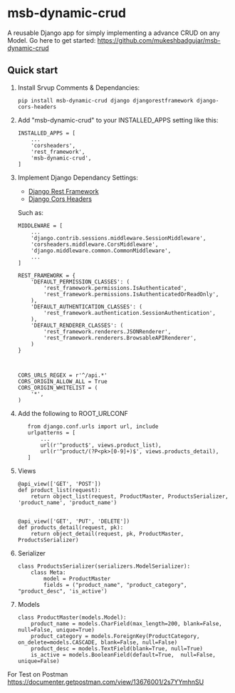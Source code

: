 
msb-dynamic-crud
=====

A reusable Django app for simply implementing a advance CRUD on any Model. Go here to get started: https://github.com/mukeshbadgujar/msb-dynamic-crud


Quick start
-----------
1. Install Srvup Comments & Dependancies:

    ```
    pip install msb-dynamic-crud django djangorestframework django-cors-headers
    ```
    

2. Add "msb-dynamic-crud" to your INSTALLED_APPS setting like this:

    ```
    INSTALLED_APPS = [
        ...
        'corsheaders', 
        'rest_framework',
        'msb-dynamic-crud',
    ]
    ```

3. Implement Django Dependancy Settings:
    - [Django Rest Framework](http://www.django-rest-framework.org/)
    - [Django Cors Headers](https://github.com/ottoyiu/django-cors-headers)

    Such as:
    ```
    MIDDLEWARE = [
        ...
        'django.contrib.sessions.middleware.SessionMiddleware',
        'corsheaders.middleware.CorsMiddleware',
        'django.middleware.common.CommonMiddleware',
        ...
    ]

    REST_FRAMEWORK = {
        'DEFAULT_PERMISSION_CLASSES': (
            'rest_framework.permissions.IsAuthenticated',
            'rest_framework.permissions.IsAuthenticatedOrReadOnly',
        ),
        'DEFAULT_AUTHENTICATION_CLASSES': (
            'rest_framework.authentication.SessionAuthentication',
        ),
        'DEFAULT_RENDERER_CLASSES': (
            'rest_framework.renderers.JSONRenderer',
            'rest_framework.renderers.BrowsableAPIRenderer',
        )
    }



    CORS_URLS_REGEX = r'^/api.*'
    CORS_ORIGIN_ALLOW_ALL = True
    CORS_ORIGIN_WHITELIST = (
        '*',
    )

    ```

4. Add the following to ROOT_URLCONF
    ```
       from django.conf.urls import url, include
       urlpatterns = [
           ...
           url(r'^product$', views.product_list),
           url(r'^product/(?P<pk>[0-9]+)$', views.products_detail),
       ]
   ```
5. Views
   ```
   @api_view(['GET', 'POST']) 
   def product_list(request):
       return object_list(request, ProductMaster, ProductsSerializer, 'product_name', 'product_name')
   
   
   @api_view(['GET', 'PUT', 'DELETE'])
   def products_detail(request, pk):
       return object_detail(request, pk, ProductMaster, ProductsSerializer)

   ```
   
6. Serializer

   ```
   class ProductsSerializer(serializers.ModelSerializer):
       class Meta:
           model = ProductMaster
           fields = ("product_name", "product_category", "product_desc", 'is_active')
   ```

7. Models

   ```
   class ProductMaster(models.Model):
       product_name = models.CharField(max_length=200, blank=False, null=False, unique=True)
       product_category = models.ForeignKey(ProductCategory, on_delete=models.CASCADE, blank=False, null=False)
       product_desc = models.TextField(blank=True, null=True)
       is_active = models.BooleanField(default=True,  null=False, unique=False)
   ```
   
For Test on Postman 
https://documenter.getpostman.com/view/13676001/2s7YYmhnSU